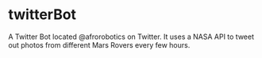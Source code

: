 # twitterBot

A Twitter Bot located @afrorobotics on Twitter. It uses a NASA API to tweet out photos from different Mars Rovers every few hours.
